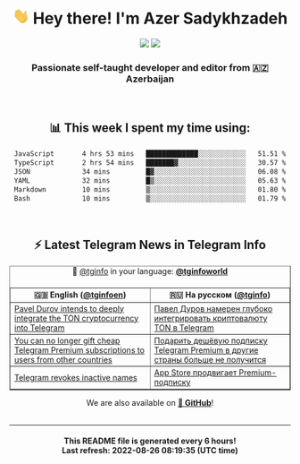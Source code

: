 <div align="center">
	<div>
		<h1>
      <img src="./assets/hi.gif" width="30px"> Hey there! I'm Azer Sadykhzadeh
    </h1>
    <img height="18" src="https://komarev.com/ghpvc/?username=sadykhzadeh&label=Views&color=2081c1&style=flat-square" />
		<a href="https://wakatime.com/@Azer"> <img height="18" src="https://wakatime.com/badge/user/f80ae27a-c328-426f-a381-bc84136e2dd6.svg" /> </a>
    <h3>
      Passionate self-taught developer and editor from 🇦🇿 Azerbaijan
    </h3>
  </div>
  <br>

<h2>📊 This week I spent my time using:</h2>

<!--START_SECTION:waka-->

```text
JavaScript       4 hrs 53 mins   █████████████░░░░░░░░░░░░   51.51 %
TypeScript       2 hrs 54 mins   ███████▓░░░░░░░░░░░░░░░░░   30.57 %
JSON             34 mins         █▓░░░░░░░░░░░░░░░░░░░░░░░   06.08 %
YAML             32 mins         █▒░░░░░░░░░░░░░░░░░░░░░░░   05.63 %
Markdown         10 mins         ▒░░░░░░░░░░░░░░░░░░░░░░░░   01.80 %
Bash             10 mins         ▒░░░░░░░░░░░░░░░░░░░░░░░░   01.79 %
```

<!--END_SECTION:waka-->

<br>

<h2>⚡️ Latest Telegram News in Telegram Info</h2>
  <table border>
		<tr>
			<th width="50%">🇬🇧 English (<a href="https://t.me/tginfoen">@tginfoen</a>)</th>
			<th>🇷🇺 На русском (<a href="https://t.me/tginfo">@tginfo</a>)</th>
		</tr>
		<caption>🚩 <a href="https://t.me/tginfo">@tginfo</a> in your language: <a href="https://t.me/tginfoworld"><b>@tginfoworld</b></a><caption/>
  <tr><td><a href="https://t.me/tginfoen/1473">Pavel Durov intends to deeply integrate the TON cryptocurrency into Telegram</a></td>
    <td><a href="https://t.me/tginfo/3411">Павел Дуров намерен глубоко интегрировать криптовалюту TON в Telegram</a></td></tr><tr><td><a href="https://t.me/tginfoen/1472">You can no longer gift cheap Telegram Premium subscriptions to users from other countries </a></td>
    <td><a href="https://t.me/tginfo/3410">Подарить дешёвую подписку Telegram Premium в другие страны больше не получится </a></td></tr><tr><td><a href="https://t.me/tginfoen/1471">Telegram revokes inactive names</a></td>
    <td><a href="https://t.me/tginfo/3409">App Store продвигает Premium-подписку </a></td></tr>
</table>
We are also available on <a href="https://github.com/tginfo"><b>🐙 GitHub</b></a>!
</div>

<br>
<hr>
<h4 align="center">This README file is generated <b>every 6 hours</b>!</br>Last refresh: <b>2022-08-26 08:19:35 (UTC time)</b></h4>
